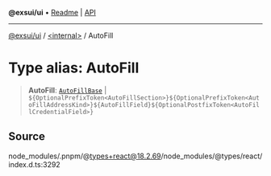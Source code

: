 **@exsui/ui** • [Readme](../../README.md) \| [API](../../globals.md)

***

[@exsui/ui](../../README.md) / [\<internal\>](../README.md) / AutoFill

# Type alias: AutoFill

> **AutoFill**: [`AutoFillBase`](AutoFillBase.md) \| ```${OptionalPrefixToken<AutoFillSection>}${OptionalPrefixToken<AutoFillAddressKind>}${AutoFillField}${OptionalPostfixToken<AutoFillCredentialField>}```

## Source

node\_modules/.pnpm/@types+react@18.2.69/node\_modules/@types/react/index.d.ts:3292
